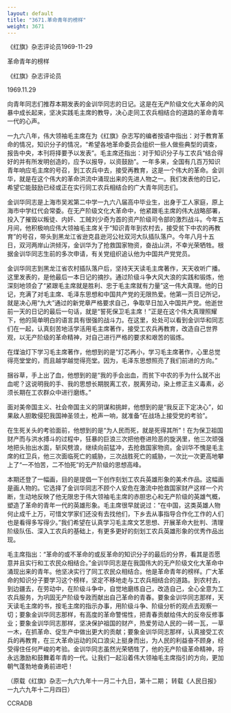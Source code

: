 ```yaml
---
layout: default
title: "3671.革命青年的榜样"
weight: 3671
---
```


《红旗》杂志评论员1969-11-29

革命青年的榜样

《红旗》杂志评论员

1969.11.29

向青年同志们推荐本期发表的金训华同志的日记。这是在无产阶级文化大革命的风暴中成长起来，坚决实践毛主席的教导，决心走同工农兵相结合的道路的革命青年一代的心声。

一九六八年，伟大领袖毛主席在为《红旗》杂志写的编者按语中指出：对于教育革命的情况，知识分子的情况，“希望各地革命委员会组织一些人做些典型的调查，报告中央，本刊将择要予以发表”。毛主席还指出：对于知识分子与工农兵“结合得好的并有所发明创造的，应予以报导，以资鼓励”。一年多来，全国有几百万知识青年响应毛主席的号召，到工农兵中去，接受再教育，这是一个伟大的革命。金训华，就是在这个伟大的革命洪流中涌现出来的先进人物之一。我们发表他的日记，希望它能鼓励已经或正在实行同工农兵相结合的广大青年同志们。

金训华同志是上海市吴淞第二中学一九六八届高中毕业生，出身于工人家庭，原上海市中学红代会常委。在无产阶级文化大革命中，他紧跟毛主席的伟大战略部署，投入了摧毁以叛徒、内奸、工贼刘少奇为首的资产阶级司令部的激烈战斗。今年五月间，他积极响应伟大领袖毛主席关于“知识青年到农村去，接受贫下中农的再教育”的号召，带头到黑龙江省逊克县逊河公社双河大队插队落户。今年八月十五日，双河两岸山洪倾泻，金训华为了抢救国家物资，奋战山洪，不幸光荣牺牲。根据金训华同志生前的多次申请，有关党组织追认他为中国共产党党员。

金训华同志到黑龙江省农村插队落户后，坚持天天读毛主席著作，天天收听广播。这里发表的，是他最后一本日记的摘抄。通过阶级斗争大风大浪的实践和锻炼，他深刻地领会了“紧跟毛主席就是胜利、忠于毛主席就有力量”这一伟大真理。他的日记，充满了对毛主席、毛泽东思想和中国共产党的无限热爱。他第一页日记所记，就是决心用“九大”通过的新党章严格要求自己，争取早日加入中国共产党。他逝世前一天的日记的最后一句话，就是“誓死保卫毛主席！”正是在这个伟大真理照耀下，他的简单明白的语言具有很强的战斗力。在这里，处处可以看到金训华和同志们在一起，认真刻苦地活学活用毛主席著作，接受工农兵再教育，改造自己世界观，以无产阶级的革命精神，对自己进行严格的要求和艰苦的锻炼。

在煤油灯下学习毛主席著作，他想到的是“灯芯再小，学习毛主席著作，心里总觉得亮堂堂的，而且越学越觉得亮堂。因为，毛泽东思想照亮了我们前进的方向。”

捆谷草，手上出了血，他想到的是“我的手会出血，而贫下中农的手为什么就不出血呢？这说明我的手、我的思想长期脱离工农，脱离劳动，染上修正主义毒素，必须长期在工农群众中进行磨练。”

面对美帝国主义、社会帝国主义的阴谋和挑衅，他想到的是“我反正下定决心”，如果敌人胆敢侵犯我国神圣领土，枪声一响，就准备“在战场上接受党的考验”。

在生死关头的考验面前，他想到的是“为人民而死，就是死得其所”！在为保卫祖国财产而与洪水搏斗的过程中，狂暴的巨浪三次把他卷进险恶的旋涡里，他三次顽强地把头抬出水面，斩风劈浪，继续向前猛冲，去抢救国家物资。金训华不愧是毛主席的红卫兵，他三次面临死亡的威胁，三次战胜死亡的威胁，一次比一次更高地攀上了“一不怕苦，二不怕死”的无产阶级的思想高峰。

本期还登了一幅画，目的是提倡一下创作刻划工农兵英雄形象的美术作品。这幅画是画人物的。它选择了金训华同志不顾个人安危在激流中抢救国家财产这样一个片断，生动地反映了他无限忠于伟大领袖毛主席的赤胆忠心和无产阶级的英雄气概，塑造了革命的青年一代的英雄形象。毛主席很早就说过：“在中国，这类英雄人物何止成千上万，可惜文学家们还没有去找他们，下乡去从事指导合作化工作的人们也是看得多写得少。”我们希望在认真学习毛主席文艺思想、开展革命大批判、清理阶级队伍、深入工农兵的基础上，有更多更好的刻划工农兵英雄形象的优秀作品出现。

毛主席指出：“革命的或不革命的或反革命的知识分子的最后的分界，看其是否愿意并且实行和工农民众相结合。”金训华同志是在我国伟大的无产阶级文化大革命中涌现出来的青年。他坚决实行了同工农民众相结合。他是革命青年的榜样。广大革命的知识分子要学习这个榜样，坚定不移地走与工农兵相结合的道路。到农村去，到边疆去，在劳动中，在阶级斗争中，自觉地磨练自己，改造自己，全心全意为工农兵服务，为巩固无产阶级专政而献出自己革命的青春。要象金训华同志那样，天天读毛主席的书，按毛主席的指示办事，用阶级斗争、阶级分析的观点去观察一切；要象金训华同志那样，有高度的革命警惕性，把青春贡献给伟大的反帝反修事业；要象金训华同志那样，坚决保护祖国的财产，热爱劳动人民的一砖一瓦，一草一木，在抓革命、促生产中做出更大的贡献；要象金训华同志那样，认真接受工农兵的再教育，在三大革命运动的风口浪尖上挺身而出，为人民的利益奋不顾身，经受得住任何严峻的考验。金训华同志虽然光荣牺牲了，他的无产阶级革命精神，将永远激励和鼓舞着年青的一代。让我们一起沿着伟大领袖毛主席指引的方向，更加朝气蓬勃地奋勇前进吧！

（原载《红旗》杂志一九六九年十一月二十九日，第十二期； 转载《人民日报》一九六九年十二月四日）

CCRADB

